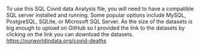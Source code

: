 To use this SQL Covid data Analysis file, you will need to have a compatible SQL server installed and running.
Some popular options include MySQL, PostgreSQL, SQLite, or Microsoft SQL Server. As the size of the datasets is big enough 
to upload on GitHub so I provided the link to the datasets by clicking on the link you can download the datasets.
https://ourworldindata.org/covid-deaths
